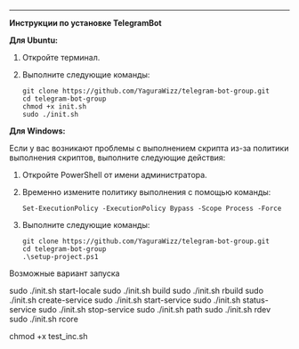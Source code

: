 ---

**Инструкции по установке TelegramBot**

**Для Ubuntu:**

1. Откройте терминал.

2. Выполните следующие команды:
   ```
   git clone https://github.com/YaguraWizz/telegram-bot-group.git
   cd telegram-bot-group
   chmod +x init.sh
   sudo ./init.sh
   ```

**Для Windows:**

Если у вас возникают проблемы с выполнением скрипта из-за политики выполнения скриптов, выполните следующие действия:

1. Откройте PowerShell от имени администратора.

2. Временно измените политику выполнения с помощью команды:
    ```
    Set-ExecutionPolicy -ExecutionPolicy Bypass -Scope Process -Force
    ```

3. Выполните следующие команды:
   ```
   git clone https://github.com/YaguraWizz/telegram-bot-group.git
   cd telegram-bot-group
   .\setup-project.ps1
   ```


Возможные вариант запуска 

sudo ./init.sh start-locale
sudo ./init.sh build
sudo ./init.sh rbuild
sudo ./init.sh create-service
sudo ./init.sh start-service
sudo ./init.sh status-service
sudo ./init.sh stop-service
sudo ./init.sh path
sudo ./init.sh rdev
sudo ./init.sh rcore


chmod +x test_inc.sh